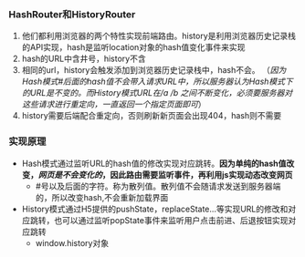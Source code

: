 ### HashRouter和HistoryRouter
 1. 他们都利用浏览器的两个特性实现前端路由。history是利用浏览器历史记录栈的API实现，hash是监听location对象的hash值变化事件来实现
 2. hash的URL中含井号，history不含
 3. 相同的url，history会触发添加到浏览器历史记录栈中，hash不会。 （*因为Hash模式#后面的hash值不会带入请求URL中，所以服务器认为Hash模式下的URL是不变的。而History模式URL在/a /b 之间不断变化，必须要服务器对这些请求进行重定向，一直返回一个指定页面即可*）
 4. history需要后端配合重定向，否则刷新新页面会出现404，hash则不需要

### 实现原理
  * Hash模式通过监听URL的hash值的修改实现对应跳转。**因为单纯的hash值改变，*网页是不会变化的*，因此路由需要监听事件，再利用js实现动态改变网页**
    * #号以及后面的字符。称为散列值。散列值不会随请求发送到服务器端的，所以改变hash,不会重新加载界面
  * History模式通过H5提供的pushState，replaceState...等实现URL的修改和对应跳转，也可以通过监听popState事件来监听用户点击前进、后退按钮实现对应跳转
    * window.history对象
